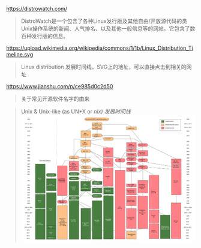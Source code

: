 https://distrowatch.com/
> DistroWatch是一个包含了各种Linux发行版及其他自由/开放源代码的类Unix操作系统的新闻、人气排名、以及其他一般信息等的网站。它包含了数百种发行版的信息。

https://upload.wikimedia.org/wikipedia/commons/1/1b/Linux_Distribution_Timeline.svg
>Linux distribution 发展时间线，SVG上的地址，可以直接点击到相关的网址

https://www.jianshu.com/p/ce985d0c2d50
> 关于常见开源软件名字的由来

>Unix & Unix-like (as UN*X or *nix) 发展时间线*
![Unix & Unix-like (as UN*X or *nix) 发展时间线](./img/Unix_history-simple.svg)